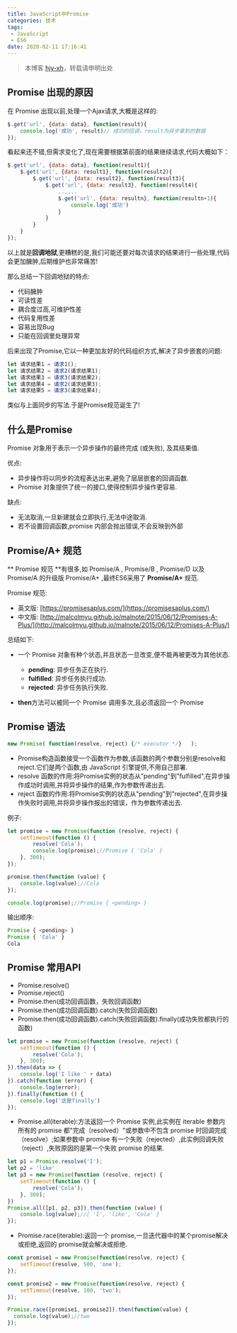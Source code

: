 ```yaml
---
title: JavaScript中Promise
categories: 技术
tags:
 - JavaScript
 - ES6
date: 2020-02-11 17:16:41
---
```


>本博客 [hjy-xh](https://hjy-xh.github.io/)，转载请申明出处

## Promise 出现的原因
在 Promise 出现以前,处理一个Ajax请求,大概是这样的:
```javascript
$.get('url', {data: data}, function(result){
    console.log('成功', result)// 成功的回调，result为异步拿到的数据
});
```

看起来还不错,但需求变化了,现在需要根据第前面的结果继续请求,代码大概如下：
```javascript
$.get('url', {data: data}, function(result1){
    $.get('url', {data: result1}, function(result2){
        $.get('url', {data: result2}, function(result3){
            $.get('url', {data: result3}, function(result4){
                ......
                $.get('url', {data: resultn}, function(resultn+1){
                    console.log('成功')
                }
            }
        }
    }
});
```

以上就是**回调地狱**,更糟糕的是,我们可能还要对每次请求的结果进行一些处理,代码会更加臃肿,后期维护也非常痛苦!

那么总结一下回调地狱的特点:
- 代码臃肿
- 可读性差
- 耦合度过高,可维护性差
- 代码复用性差
- 容易出现Bug
- 只能在回调里处理异常

后来出现了Promise,它以一种更加友好的代码组织方式,解决了异步嵌套的问题:
```javascript
let 请求结果1 = 请求1();
let 请求结果2 = 请求2(请求结果1); 
let 请求结果3 = 请求3(请求结果2); 
let 请求结果4 = 请求2(请求结果3); 
let 请求结果5 = 请求3(请求结果4); 
```
类似与上面同步的写法.于是Promise规范诞生了!

## 什么是Promise
Promise 对象用于表示一个异步操作的最终完成 (或失败), 及其结果值.

优点:
- 异步操作将以同步的流程表达出来,避免了层层嵌套的回调函数.
- Promise 对象提供了统一的接口,使得控制异步操作更容易.

缺点:
- 无法取消,一旦新建就会立即执行,无法中途取消.
- 若不设置回调函数,promise 内部会抛出错误,不会反映到外部

## Promise/A+ 规范
** Promise 规范 **有很多,如 Promise/A , Promise/B , Promise/D 以及 Promise/A 的升级版 Promise/A+ ,最终ES6采用了 **Promise/A+** 规范.

Promise 规范:
- 英文版: [https://promisesaplus.com/](https://promisesaplus.com/)
- 中文版: [http://malcolmyu.github.io/malnote/2015/06/12/Promises-A-Plus/](http://malcolmyu.github.io/malnote/2015/06/12/Promises-A-Plus/)

总结如下:
- 一个 Promise 对象有种个状态,并且状态一旦改变,便不能再被更改为其他状态.
	- **pending**: 异步任务正在执行.
	- **fulfilled**: 异步任务执行成功.
	- **rejected**: 异步任务执行失败.

- **then**方法可以被同一个 Promise 调用多次,且必须返回一个 Promise

## Promise 语法
```javascript
new Promise( function(resolve, reject) {/* executor */}   );
```
- Promise构造函数接受一个函数作为参数,该函数的两个参数分别是resolve和reject.它们是两个函数,由 JavaScript 引擎提供,不用自己部署.
- resolve 函数的作用:将Promise实例的状态从"pending"到"fulfilled",在异步操作成功时调用,并将异步操作的结果,作为参数传递出去.
- reject 函数的作用:将Promise实例的状态从"pending"到"rejected",在异步操作失败时调用,并将异步操作报出的错误，作为参数传递出去.

例子:
```javascript
let promise = new Promise(function (resolve, reject) {
    setTimeout(function () {
        resolve('Cola');
        console.log(promise);//Promise { 'Cola' }
    }, 300);
});

promise.then(function (value) {
    console.log(value);//Cola
});

console.log(promise);//Promise { <pending> }
```

输出顺序:
```javascript
Promise { <pending> }
Promise { 'Cola' }
Cola
```

## Promise 常用API
- Promise.resolve()
- Promise.reject()
- Promise.then(成功回调函数，失败回调函数)
- Promise.then(成功回调函数).catch(失败回调函数)
- Promise.then(成功回调函数).catch(失败回调函数).finally(成功失败都执行的函数)
```javascript
let promise = new Promise(function (resolve, reject) {
    setTimeout(function () {
        resolve('Cola');
    }, 300);
}).then(data => {
    console.log('I like ' + data)
}).catch(function (error) {
    console.log(error);
}).finally(function () {
    console.log('这是finally')
});
```
- Promise.all(iterable):方法返回一个 Promise 实例,此实例在 iterable 参数内所有的 promise 都"完成（resolved）"或参数中不包含 promise 时回调完成（resolve）;如果参数中 promise 有一个失败（rejected）,此实例回调失败（reject）,失败原因的是第一个失败 promise 的结果.
```javascript
let p1 = Promise.resolve('I');
let p2 = 'like'
let p3 = new Promise(function (resolve, reject) {
    setTimeout(function () {
        resolve('Cola');
    }, 300);
})
Promise.all([p1, p2, p3]).then(function (value) {
    console.log(value);//[ 'I', 'like', 'Cola' ]
});
```
- Promise.race(iterable):返回一个 promise,一旦迭代器中的某个promise解决或拒绝,返回的 promise就会解决或拒绝.
```javascript
const promise1 = new Promise(function(resolve, reject) {
    setTimeout(resolve, 500, 'one');
});

const promise2 = new Promise(function(resolve, reject) {
    setTimeout(resolve, 100, 'two');
});

Promise.race([promise1, promise2]).then(function(value) {
  console.log(value);//two
});
```



